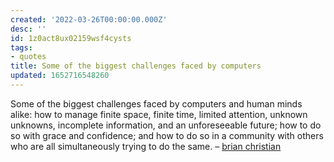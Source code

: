 ```yaml
---
created: '2022-03-26T00:00:00.000Z'
desc: ''
id: 1z0act8ux02159wsf4cysts
tags:
- quotes
title: Some of the biggest challenges faced by computers
updated: 1652716548260
---
```

   
Some of the biggest challenges faced by computers and human minds alike: how to manage finite space, finite time, limited attention, unknown unknowns, incomplete information, and an unforeseeable future; how to do so with grace and confidence; and how to do so in a community with others who are all simultaneously trying to do the same.  – [brian christian](../../resources/people/brian%20christian.md)
